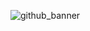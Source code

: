 ![github_banner](https://user-images.githubusercontent.com/28512517/135342276-461f90dd-2035-488f-89a6-118c3f2da457.png)
